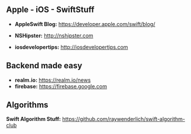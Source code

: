 ## Apple - iOS - SwiftStuff

+ **AppleSwift Blog:** https://developer.apple.com/swift/blog/

+ **NSHipster:**  http://nshipster.com

- **iosdevelopertips:** http://iosdevelopertips.com


## Backend made easy
+ **realm.io:** https://realm.io/news
+ **firebase:** https://firebase.google.com

## Algorithms

**Swift Algorithm Stuff:** https://github.com/raywenderlich/swift-algorithm-club

